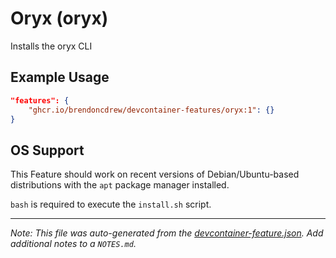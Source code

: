 
# Oryx (oryx)

Installs the oryx CLI

## Example Usage

```json
"features": {
    "ghcr.io/brendoncdrew/devcontainer-features/oryx:1": {}
}
```





## OS Support

This Feature should work on recent versions of Debian/Ubuntu-based distributions with the `apt` package manager installed.

`bash` is required to execute the `install.sh` script.


---

_Note: This file was auto-generated from the [devcontainer-feature.json](https://github.com/brendoncdrew/devcontainer-features/blob/main/src/oryx/devcontainer-feature.json).  Add additional notes to a `NOTES.md`._
